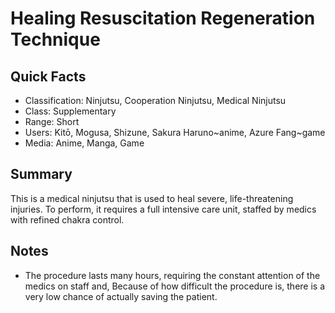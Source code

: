 # Healing Resuscitation Regeneration Technique

## Quick Facts
- Classification: Ninjutsu, Cooperation Ninjutsu, Medical Ninjutsu
- Class: Supplementary
- Range: Short
- Users: Kitō, Mogusa, Shizune, Sakura Haruno~anime, Azure Fang~game
- Media: Anime, Manga, Game

## Summary
This is a medical ninjutsu that is used to heal severe, life-threatening injuries. To perform, it requires a full intensive care unit, staffed by medics with refined chakra control.

## Notes
- The procedure lasts many hours, requiring the constant attention of the medics on staff and, Because of how difficult the procedure is, there is a very low chance of actually saving the patient.
